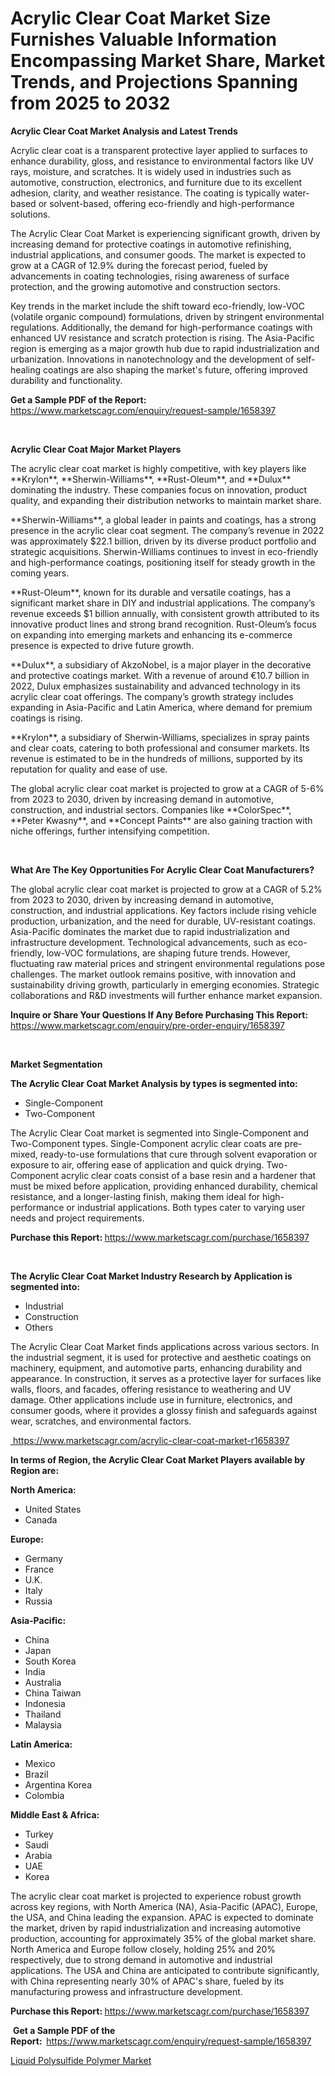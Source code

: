 <p><h1>Acrylic Clear Coat Market Size Furnishes Valuable Information Encompassing Market Share, Market Trends, and Projections Spanning from 2025 to 2032</h1></p><p><strong>Acrylic Clear Coat Market Analysis and Latest Trends</strong></p>
<p><p>Acrylic clear coat is a transparent protective layer applied to surfaces to enhance durability, gloss, and resistance to environmental factors like UV rays, moisture, and scratches. It is widely used in industries such as automotive, construction, electronics, and furniture due to its excellent adhesion, clarity, and weather resistance. The coating is typically water-based or solvent-based, offering eco-friendly and high-performance solutions.</p><p>The Acrylic Clear Coat Market is experiencing significant growth, driven by increasing demand for protective coatings in automotive refinishing, industrial applications, and consumer goods. The market is expected to grow at a CAGR of 12.9% during the forecast period, fueled by advancements in coating technologies, rising awareness of surface protection, and the growing automotive and construction sectors.</p><p>Key trends in the market include the shift toward eco-friendly, low-VOC (volatile organic compound) formulations, driven by stringent environmental regulations. Additionally, the demand for high-performance coatings with enhanced UV resistance and scratch protection is rising. The Asia-Pacific region is emerging as a major growth hub due to rapid industrialization and urbanization. Innovations in nanotechnology and the development of self-healing coatings are also shaping the market's future, offering improved durability and functionality.</p></p>
<p><strong>Get a Sample PDF of the Report:&nbsp;</strong> <a href="https://www.marketscagr.com/enquiry/request-sample/1658397?utm_campaign=2253&utm_medium=2&utm_source=Github&utm_content=ia&utm_term=26012025&utm_id=acrylic-clear-coat">https://www.marketscagr.com/enquiry/request-sample/1658397</a></p>
<p>&nbsp;</p>
<p><strong>Acrylic Clear Coat Major Market Players</strong></p>
<p><p>The acrylic clear coat market is highly competitive, with key players like **Krylon**, **Sherwin-Williams**, **Rust-Oleum**, and **Dulux** dominating the industry. These companies focus on innovation, product quality, and expanding their distribution networks to maintain market share.</p><p>**Sherwin-Williams**, a global leader in paints and coatings, has a strong presence in the acrylic clear coat segment. The company’s revenue in 2022 was approximately $22.1 billion, driven by its diverse product portfolio and strategic acquisitions. Sherwin-Williams continues to invest in eco-friendly and high-performance coatings, positioning itself for steady growth in the coming years.</p><p>**Rust-Oleum**, known for its durable and versatile coatings, has a significant market share in DIY and industrial applications. The company’s revenue exceeds $1 billion annually, with consistent growth attributed to its innovative product lines and strong brand recognition. Rust-Oleum’s focus on expanding into emerging markets and enhancing its e-commerce presence is expected to drive future growth.</p><p>**Dulux**, a subsidiary of AkzoNobel, is a major player in the decorative and protective coatings market. With a revenue of around €10.7 billion in 2022, Dulux emphasizes sustainability and advanced technology in its acrylic clear coat offerings. The company’s growth strategy includes expanding in Asia-Pacific and Latin America, where demand for premium coatings is rising.</p><p>**Krylon**, a subsidiary of Sherwin-Williams, specializes in spray paints and clear coats, catering to both professional and consumer markets. Its revenue is estimated to be in the hundreds of millions, supported by its reputation for quality and ease of use.</p><p>The global acrylic clear coat market is projected to grow at a CAGR of 5-6% from 2023 to 2030, driven by increasing demand in automotive, construction, and industrial sectors. Companies like **ColorSpec**, **Peter Kwasny**, and **Concept Paints** are also gaining traction with niche offerings, further intensifying competition.</p></p>
<p>&nbsp;</p>
<p><strong>What Are The Key Opportunities For Acrylic Clear Coat Manufacturers?</strong></p>
<p><p>The global acrylic clear coat market is projected to grow at a CAGR of 5.2% from 2023 to 2030, driven by increasing demand in automotive, construction, and industrial applications. Key factors include rising vehicle production, urbanization, and the need for durable, UV-resistant coatings. Asia-Pacific dominates the market due to rapid industrialization and infrastructure development. Technological advancements, such as eco-friendly, low-VOC formulations, are shaping future trends. However, fluctuating raw material prices and stringent environmental regulations pose challenges. The market outlook remains positive, with innovation and sustainability driving growth, particularly in emerging economies. Strategic collaborations and R&D investments will further enhance market expansion.</p></p>
<p><strong>Inquire or Share Your Questions If Any Before Purchasing This Report:</strong> <a href="https://www.marketscagr.com/enquiry/pre-order-enquiry/1658397?utm_campaign=2253&utm_medium=2&utm_source=Github&utm_content=ia&utm_term=26012025&utm_id=acrylic-clear-coat">https://www.marketscagr.com/enquiry/pre-order-enquiry/1658397</a></p>
<p>&nbsp;</p>
<p><strong>Market Segmentation</strong></p>
<p><strong>The Acrylic Clear Coat Market Analysis by types is segmented into:</strong></p>
<p><ul><li>Single-Component</li><li>Two-Component</li></ul></p>
<p><p>The Acrylic Clear Coat market is segmented into Single-Component and Two-Component types. Single-Component acrylic clear coats are pre-mixed, ready-to-use formulations that cure through solvent evaporation or exposure to air, offering ease of application and quick drying. Two-Component acrylic clear coats consist of a base resin and a hardener that must be mixed before application, providing enhanced durability, chemical resistance, and a longer-lasting finish, making them ideal for high-performance or industrial applications. Both types cater to varying user needs and project requirements.</p></p>
<p><strong>Purchase this Report:&nbsp;</strong><a href="https://www.marketscagr.com/purchase/1658397?utm_campaign=2253&utm_medium=2&utm_source=Github&utm_content=ia&utm_term=26012025&utm_id=acrylic-clear-coat">https://www.marketscagr.com/purchase/1658397</a></p>
<p>&nbsp;</p>
<p><strong>The Acrylic Clear Coat Market Industry Research by Application is segmented into:</strong></p>
<p><ul><li>Industrial</li><li>Construction</li><li>Others</li></ul></p>
<p><p>The Acrylic Clear Coat Market finds applications across various sectors. In the industrial segment, it is used for protective and aesthetic coatings on machinery, equipment, and automotive parts, enhancing durability and appearance. In construction, it serves as a protective layer for surfaces like walls, floors, and facades, offering resistance to weathering and UV damage. Other applications include use in furniture, electronics, and consumer goods, where it provides a glossy finish and safeguards against wear, scratches, and environmental factors.</p></p>
<p><a href="https://www.marketscagr.com/acrylic-clear-coat-market-r1658397?utm_campaign=2253&utm_medium=2&utm_source=Github&utm_content=ia&utm_term=26012025&utm_id=acrylic-clear-coat">&nbsp;https://www.marketscagr.com/acrylic-clear-coat-market-r1658397</a></p>
<p><strong>In terms of Region, the Acrylic Clear Coat Market Players available by Region are:</strong></p>
<p>
    <p> <strong> North America: </strong>
        <ul>
            <li>United States</li>
            <li>Canada</li>
        </ul>
        </p> 
    <p> <strong> Europe: </strong>
        <ul>
            <li>Germany</li>
            <li>France</li>
            <li>U.K.</li>
            <li>Italy</li>
            <li>Russia</li>
        </ul>
        </p> 
    <p> <strong> Asia-Pacific: </strong>
        <ul>
            <li>China</li>
            <li>Japan</li>
            <li>South Korea</li>
            <li>India</li>
            <li>Australia</li>
            <li>China Taiwan</li>
            <li>Indonesia</li>
            <li>Thailand</li>
            <li>Malaysia</li>
        </ul>
        </p> 
    <p> <strong> Latin America: </strong>
        <ul>
            <li>Mexico</li>
            <li>Brazil</li>
            <li>Argentina Korea</li>
            <li>Colombia</li>
        </ul>
        </p> 
    <p> <strong> Middle East & Africa: </strong>
        <ul>
            <li>Turkey</li>
            <li>Saudi</li>
            <li>Arabia</li>
            <li>UAE</li>
            <li>Korea</li>
        </ul>
    </p>
    </p>
<p><p>The acrylic clear coat market is projected to experience robust growth across key regions, with North America (NA), Asia-Pacific (APAC), Europe, the USA, and China leading the expansion. APAC is expected to dominate the market, driven by rapid industrialization and increasing automotive production, accounting for approximately 35% of the global market share. North America and Europe follow closely, holding 25% and 20% respectively, due to strong demand in automotive and industrial applications. The USA and China are anticipated to contribute significantly, with China representing nearly 30% of APAC's share, fueled by its manufacturing prowess and infrastructure development.</p></p>
<p><strong>Purchase this Report: </strong><a href="https://www.marketscagr.com/purchase/1658397?utm_campaign=2253&utm_medium=2&utm_source=Github&utm_content=ia&utm_term=26012025&utm_id=acrylic-clear-coat">https://www.marketscagr.com/purchase/1658397</a></p>
<p>&nbsp;<strong>Get a Sample PDF of the Report:&nbsp;&nbsp;</strong><a href="https://www.marketscagr.com/enquiry/request-sample/1658397?utm_campaign=2253&utm_medium=2&utm_source=Github&utm_content=ia&utm_term=26012025&utm_id=acrylic-clear-coat">https://www.marketscagr.com/enquiry/request-sample/1658397</a></p>
<p><strong></strong></p>
<p><p><a href="https://github.com/petbigbeepjn/Market-Research-Report-List-1/blob/main/liquid-polysulfide-polymer-market.md?utm_campaign=2253&utm_medium=2&utm_source=Github&utm_content=ia&utm_term=26012025&utm_id=acrylic-clear-coat">Liquid Polysulfide Polymer Market</a></p></p>